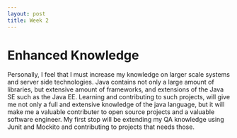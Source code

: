 ```yaml
---
layout: post
title: Week 2
---
```


# Enhanced Knowledge

Personally, I feel that I must increase my knowledge on larger scale systems and server side technologies. Java contains not only a large amount of libraries, but extensive amount of frameworks, and extensions of the Java SE such as the Java EE. Learning and contributing to such projects, will give me not only a full and extensive knowledge of the java language, but it will make me a valuable contributer to open source projects and a valuable software engineer. My first stop will be extending my QA knowledge using Junit and Mockito and contributing to projects that needs those. 
